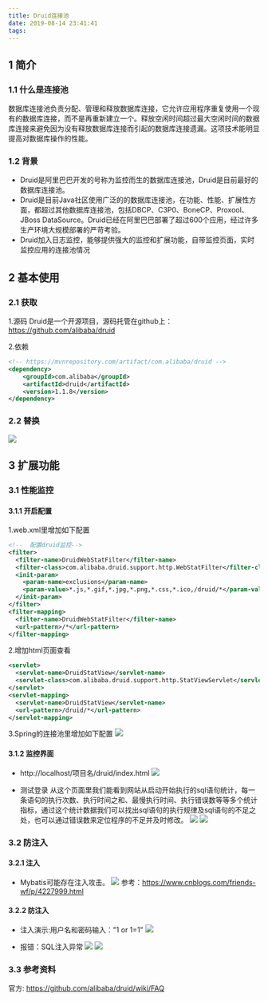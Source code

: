 ```yaml
---
title: Druid连接池
date: 2019-08-14 23:41:41
tags:
---
```


## 1 简介
### 1.1 什么是连接池
数据库连接池负责分配、管理和释放数据库连接，它允许应用程序重复使用一个现有的数据库连接，而不是再重新建立一个。释放空闲时间超过最大空闲时间的数据库连接来避免因为没有释放数据库连接而引起的数据库连接遗漏。这项技术能明显提高对数据库操作的性能。

### 1.2 背景
- Druid是阿里巴巴开发的号称为监控而生的数据库连接池，Druid是目前最好的数据库连接池。
- Druid是目前Java社区使用广泛的的数据库连接池，在功能、性能、扩展性方面，都超过其他数据库连接池，包括DBCP、C3P0、BoneCP、Proxool、JBoss DataSource。Druid已经在阿里巴巴部署了超过600个应用，经过许多生产环境大规模部署的严苛考验。
- Druid加入日志监控，能够提供强大的监控和扩展功能，自带监控页面，实时监控应用的连接池情况

## 2 基本使用
### 2.1 获取
1.源码
Druid是一个开源项目，源码托管在github上：https://github.com/alibaba/druid

2.依赖    
```xml
<!-- https://mvnrepository.com/artifact/com.alibaba/druid -->
<dependency>
    <groupId>com.alibaba</groupId>
    <artifactId>druid</artifactId>
    <version>1.1.8</version>
</dependency>
```

### 2.2 替换
![](https://images2018.cnblogs.com/blog/1351916/201806/1351916-20180622011730996-1147810321.png)

## 3 扩展功能
### 3.1 性能监控
#### 3.1.1 开启配置
1.web.xml里增加如下配置
```xml
<!--  配置druid监控-->
<filter>
  <filter-name>DruidWebStatFilter</filter-name>
  <filter-class>com.alibaba.druid.support.http.WebStatFilter</filter-class>
  <init-param>
    <param-name>exclusions</param-name>
    <param-value>*.js,*.gif,*.jpg,*.png,*.css,*.ico,/druid/*</param-value>
  </init-param>
</filter>
<filter-mapping>
  <filter-name>DruidWebStatFilter</filter-name>
  <url-pattern>/*</url-pattern>
</filter-mapping>
```

2.增加html页面查看
```xml
<servlet>
  <servlet-name>DruidStatView</servlet-name>
  <servlet-class>com.alibaba.druid.support.http.StatViewServlet</servlet-class>
</servlet>
<servlet-mapping>
  <servlet-name>DruidStatView</servlet-name>
  <url-pattern>/druid/*</url-pattern>
</servlet-mapping>
```

3.Spring的连接池里增加如下配置
![](https://images2018.cnblogs.com/blog/1351916/201806/1351916-20180622011917066-1078747646.png)

#### 3.1.2 监控界面
- http://localhost/项目名/druid/index.html
![](https://images2018.cnblogs.com/blog/1351916/201806/1351916-20180622011945925-1623046085.png)

- 测试登录
从这个页面里我们能看到网站从启动开始执行的sql语句统计，每一条语句的执行次数、执行时间之和、最慢执行时间、执行错误数等等多个统计指标，通过这个统计数据我们可以找出sql语句的执行规律及sql语句的不足之处，也可以通过错误数来定位程序的不足并及时修改。
![](https://images2018.cnblogs.com/blog/1351916/201806/1351916-20180622012023045-1958011764.png)
![](https://images2018.cnblogs.com/blog/1351916/201806/1351916-20180622012028740-672619899.png)

### 3.2 防注入
#### 3.2.1 注入
- Mybatis可能存在注入攻击。
![](https://images2018.cnblogs.com/blog/1351916/201806/1351916-20180622012116102-1564543970.png)
参考：https://www.cnblogs.com/friends-wf/p/4227999.html

#### 3.2.2 防注入
- 注入演示:用户名和密码输入："1 or 1=1"
![](https://images2018.cnblogs.com/blog/1351916/201806/1351916-20180622012155931-1409272446.png)

- 报错：SQL注入异常
![](https://images2018.cnblogs.com/blog/1351916/201806/1351916-20180622012200881-2052651951.png)
![](https://images2018.cnblogs.com/blog/1351916/201806/1351916-20180622012206556-1875924082.png)

### 3.3 参考资料
官方: https://github.com/alibaba/druid/wiki/FAQ